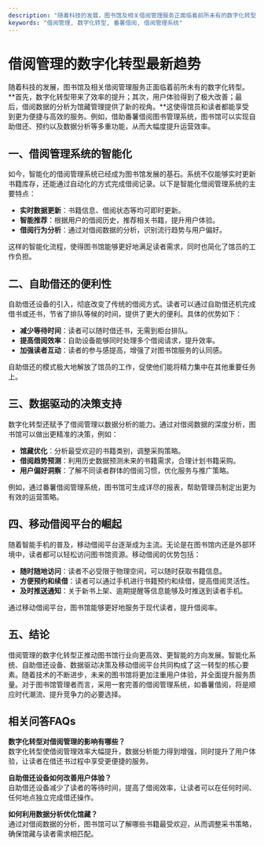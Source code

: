 ```yaml
---
description: "随着科技的发展，图书馆及相关借阅管理服务正面临着前所未有的数字化转型。**首先，数字化转型带来了效率的提升；其次，用户体验得到了极大改善；最后，借阅数据的分析为馆藏管理提供了新的视角。**这使得馆员和读者都能享受到更为便捷与高效的服务。例如，借助番薯借阅图书管理系统，图书馆可以实现自助借还、预约以及数据分析等多重功能，从而大幅度提升运营效率。"
keywords: "借阅管理, 数字化转型, 番薯借阅, 借阅管理系统"
---
```

# 借阅管理的数字化转型最新趋势

随着科技的发展，图书馆及相关借阅管理服务正面临着前所未有的数字化转型。**首先，数字化转型带来了效率的提升；其次，用户体验得到了极大改善；最后，借阅数据的分析为馆藏管理提供了新的视角。**这使得馆员和读者都能享受到更为便捷与高效的服务。例如，借助番薯借阅图书管理系统，图书馆可以实现自助借还、预约以及数据分析等多重功能，从而大幅度提升运营效率。

## 一、借阅管理系统的智能化

如今，智能化的借阅管理系统已经成为图书馆发展的基石。系统不仅能够实时更新书籍库存，还能通过自动化的方式完成借阅记录。以下是智能化借阅管理系统的主要特点：

- **实时数据更新**：书籍信息、借阅状态等均可即时更新。
- **智能推荐**：根据用户的借阅历史，推荐相关书籍，提升用户体验。
- **借阅行为分析**：通过对借阅数据的分析，识别流行趋势与用户偏好。

这样的智能化流程，使得图书馆能够更好地满足读者需求，同时也简化了馆员的工作负担。

## 二、自助借还的便利性

自助借还设备的引入，彻底改变了传统的借阅方式。读者可以通过自助借还机完成借书或还书，节省了排队等候的时间，提供了更大的便利。具体的优势如下：

- **减少等待时间**：读者可以随时借还书，无需到柜台排队。
- **提高借阅效率**：自助设备能够同时处理多个借阅请求，提升效率。
- **加强读者互动**：读者的参与感提高，增强了对图书馆服务的认同感。

自助借还的模式极大地解放了馆员的工作，促使他们能将精力集中在其他重要任务上。

## 三、数据驱动的决策支持

数字化转型还赋予了借阅管理以数据分析的能力。通过对借阅数据的深度分析，图书馆可以做出更精准的决策，例如：

- **馆藏优化**：分析最受欢迎的书籍类别，调整采购策略。
- **借阅趋势预测**：利用历史数据预测未来的书籍需求，合理计划书籍采购。
- **用户偏好洞察**：了解不同读者群体的借阅习惯，优化服务与推广策略。

例如，通过番薯借阅管理系统，图书馆可生成详尽的报表，帮助管理员制定出更为有效的运营策略。

## 四、移动借阅平台的崛起

随着智能手机的普及，移动借阅平台逐渐成为主流。无论是在图书馆内还是外部环境中，读者都可以轻松访问图书馆资源。移动借阅的优势包括：

- **随时随地访问**：读者不必受限于物理空间，可以随时获取书籍信息。
- **方便预约和续借**：读者可以通过手机进行书籍预约和续借，提高借阅灵活性。
- **及时推送通知**：关于新书上架、逾期提醒等信息能够及时推送到读者手机。

通过移动借阅平台，图书馆能够更好地服务于现代读者，提升借阅率。

## 五、结论

借阅管理的数字化转型正推动图书馆行业向更高效、更智能的方向发展。智能化系统、自助借还设备、数据驱动决策及移动借阅平台共同构成了这一转型的核心要素。随着技术的不断进步，未来的图书馆将更加注重用户体验，并全面提升服务质量。对于图书馆管理者而言，采用一套完善的借阅管理系统，如番薯借阅，将是顺应时代潮流、提升竞争力的必要选择。

## 相关问答FAQs

**数字化转型对借阅管理的影响有哪些？**  
数字化转型使借阅管理效率大幅提升，数据分析能力得到增强，同时提升了用户体验，让读者在借还书过程中享受更便捷的服务。

**自助借还设备如何改善用户体验？**  
自助借还设备减少了读者的等待时间，提高了借阅效率，让读者可以在任何时间、任何地点独立完成借还操作。

**如何利用数据分析优化馆藏？**  
通过对借阅数据的分析，图书馆可以了解哪些书籍最受欢迎，从而调整采书策略，确保馆藏与读者需求相匹配。
